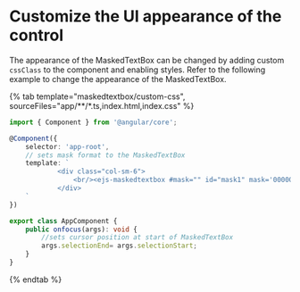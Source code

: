 # Customize the UI appearance of the control

The appearance of the MaskedTextBox can be changed by adding custom `cssClass` to the component and enabling styles.
Refer to the following example to change the appearance of the MaskedTextBox.

{% tab template="maskedtextbox/custom-css", sourceFiles="app/**/*.ts,index.html,index.css" %}

```typescript
import { Component } from '@angular/core';

@Component({
    selector: 'app-root',
    // sets mask format to the MaskedTextBox
    template: `
            <div class="col-sm-6">
                <br/><ejs-maskedtextbox #mask="" id="mask1" mask='00000' value= "42648" name="mask_value" cssClass="e-style" placeholder= 'Enter user ID' floatLabelType= 'Always' (focus)= "onfocus($event)"></ejs-maskedtextbox>
            </div>
    `
})

export class AppComponent {
    public onfocus(args): void {
        //sets cursor position at start of MaskedTextBox
        args.selectionEnd= args.selectionStart;
    }
}
```

{% endtab %}